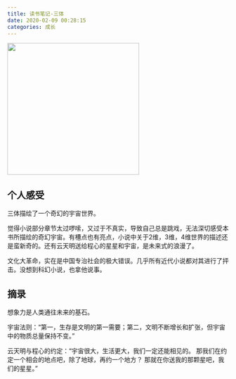 ```yaml
---
title: 读书笔记-三体
date: 2020-02-09 00:28:15
categories: 成长
---
```


<img width="300" src="/image/santi.jpeg" style="margin: 0 auto;">

## 个人感受

三体描绘了一个奇幻的宇宙世界。

觉得小说部分章节太过啰嗦，又过于不真实，导致自己总是跳戏，无法深切感受本书所描绘的奇幻宇宙。有槽点也有亮点，小说中关于2维，3维，4维世界的描述还是蛮新奇的。还有云天明送给程心的星星和宇宙，是未来式的浪漫了。

文化大革命，实在是中国专治社会的极大错误。几乎所有近代小说都对其进行了抨击。没想到科幻小说，也拿他说事。

## 摘录

想象力是人类通往未来的基石。

宇宙法则：“第一，生存是文明的第一需要；第二，文明不断增长和扩张，但宇宙中的物质总量保持不变。”

云天明与程心的约定：“宇宙很大，生活更大，我们一定还能相见的。 那我们在约定一个相会的地点吧，除了地球，再约一个地方？ 那就在你送我的那颗星吧，我们的星星。”